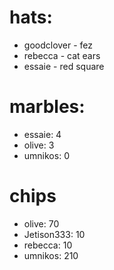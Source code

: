 # hats:
- goodclover - fez
- rebecca - cat ears
- essaie - red square

# marbles:
- essaie: 4
- olive: 3
- umnikos: 0

# chips
- olive: 70
- Jetison333: 10
- rebecca: 10
- umnikos: 210
